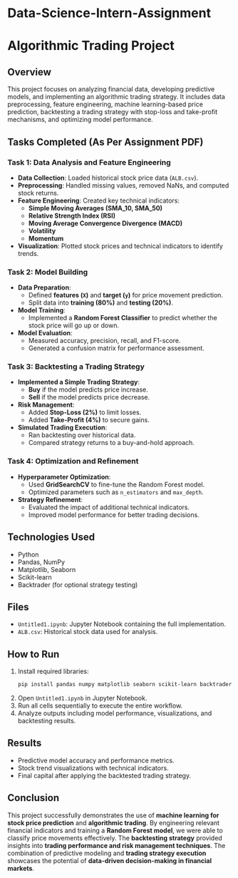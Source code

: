 # Data-Science-Intern-Assignment
# Algorithmic Trading Project

## Overview

This project focuses on analyzing financial data, developing predictive models, and implementing an algorithmic trading strategy. It includes data preprocessing, feature engineering, machine learning-based price prediction, backtesting a trading strategy with stop-loss and take-profit mechanisms, and optimizing model performance.

## Tasks Completed (As Per Assignment PDF)

### **Task 1: Data Analysis and Feature Engineering**

- **Data Collection**: Loaded historical stock price data (`ALB.csv`).
- **Preprocessing**: Handled missing values, removed NaNs, and computed stock returns.
- **Feature Engineering**: Created key technical indicators:
  - **Simple Moving Averages (SMA_10, SMA_50)**
  - **Relative Strength Index (RSI)**
  - **Moving Average Convergence Divergence (MACD)**
  - **Volatility**
  - **Momentum**
- **Visualization**: Plotted stock prices and technical indicators to identify trends.

### **Task 2: Model Building**

- **Data Preparation**:
  - Defined **features (`X`)** and **target (`y`)** for price movement prediction.
  - Split data into **training (80%)** and **testing (20%)**.
- **Model Training**:
  - Implemented a **Random Forest Classifier** to predict whether the stock price will go up or down.
- **Model Evaluation**:
  - Measured accuracy, precision, recall, and F1-score.
  - Generated a confusion matrix for performance assessment.

### **Task 3: Backtesting a Trading Strategy**

- **Implemented a Simple Trading Strategy**:
  - **Buy** if the model predicts price increase.
  - **Sell** if the model predicts price decrease.
- **Risk Management**:
  - Added **Stop-Loss (2%)** to limit losses.
  - Added **Take-Profit (4%)** to secure gains.
- **Simulated Trading Execution**:
  - Ran backtesting over historical data.
  - Compared strategy returns to a buy-and-hold approach.

### **Task 4: Optimization and Refinement**

- **Hyperparameter Optimization**:
  - Used **GridSearchCV** to fine-tune the Random Forest model.
  - Optimized parameters such as `n_estimators` and `max_depth`.
- **Strategy Refinement**:
  - Evaluated the impact of additional technical indicators.
  - Improved model performance for better trading decisions.

## Technologies Used

- Python
- Pandas, NumPy
- Matplotlib, Seaborn
- Scikit-learn
- Backtrader (for optional strategy testing)

## Files

- `Untitled1.ipynb`: Jupyter Notebook containing the full implementation.
- `ALB.csv`: Historical stock data used for analysis.

## How to Run

1. Install required libraries:
   ```bash
   pip install pandas numpy matplotlib seaborn scikit-learn backtrader
   ```
2. Open `Untitled1.ipynb` in Jupyter Notebook.
3. Run all cells sequentially to execute the entire workflow.
4. Analyze outputs including model performance, visualizations, and backtesting results.

## Results

- Predictive model accuracy and performance metrics.
- Stock trend visualizations with technical indicators.
- Final capital after applying the backtested trading strategy.

## Conclusion

This project successfully demonstrates the use of **machine learning for stock price prediction** and **algorithmic trading**. By engineering relevant financial indicators and training a **Random Forest model**, we were able to classify price movements effectively. The **backtesting strategy** provided insights into **trading performance and risk management techniques**. The combination of predictive modeling and **trading strategy execution** showcases the potential of **data-driven decision-making in financial markets**.

